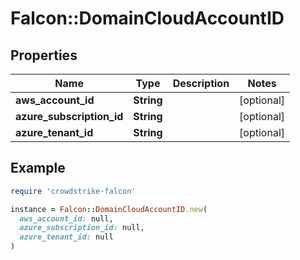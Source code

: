 # Falcon::DomainCloudAccountID

## Properties

| Name | Type | Description | Notes |
| ---- | ---- | ----------- | ----- |
| **aws_account_id** | **String** |  | [optional] |
| **azure_subscription_id** | **String** |  | [optional] |
| **azure_tenant_id** | **String** |  | [optional] |

## Example

```ruby
require 'crowdstrike-falcon'

instance = Falcon::DomainCloudAccountID.new(
  aws_account_id: null,
  azure_subscription_id: null,
  azure_tenant_id: null
)
```

